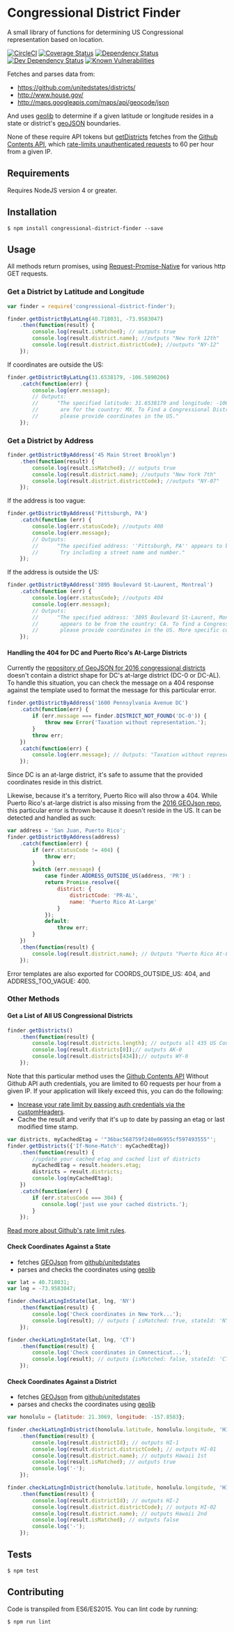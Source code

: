 # Congressional District Finder 
A small library of functions for determining US Congressional representation based on location.

[![CircleCI](https://circleci.com/gh/chrisdevwords/congressional-district-finder/tree/master.svg?style=shield)](https://circleci.com/gh/chrisdevwords/congressional-district-finder/tree/master)
[![Coverage Status](https://coveralls.io/repos/github/chrisdevwords/congressional-district-finder/badge.svg?branch=master)](https://coveralls.io/github/chrisdevwords/congressional-district-finder?branch=master)
[![Dependency Status](https://david-dm.org/chrisdevwords/congressional-district-finder.svg)](https://david-dm.org/chrisdevwords/congressional-district-finder)
[![Dev Dependency Status](https://david-dm.org/chrisdevwords/congressional-district-finder/dev-status.svg)](https://david-dm.org/chrisdevwords/congressional-district-finder?type=dev)
[![Known Vulnerabilities](https://snyk.io/test/github/chrisdevwords/congressional-district-finder/badge.svg)](https://snyk.io/test/github/chrisdevwords/congressional-district-finder)

Fetches and parses data from:
- https://github.com/unitedstates/districts/
- http://www.house.gov/
- http://maps.googleapis.com/maps/api/geocode/json

And uses [geolib](https://www.npmjs.com/package/geolib) to determine if a given latitude or longitude resides in a state 
or district's [geoJSON](http://geojson.org/) boundaries.

None of these require API tokens but [getDistricts](#get-a-list-of-all-us-congressional-districts) fetches from 
the [Github Contents API](https://developer.github.com/v3/repos/contents/), which [rate-limits unauthenticated requests](https://developer.github.com/v3/rate_limit/) to 60 per hour from a given IP.

## Requirements
Requires NodeJS version 4 or greater. 

## Installation
```
$ npm install congressional-district-finder --save
```

## Usage 

All methods return promises, using [Request-Promise-Native](https://www.npmjs.com/package/request-promise-native) for various http GET requests.

### Get a District by Latitude and Longitude
```js
var finder = require('congressional-district-finder');

finder.getDistrictByLatLng(40.718031, -73.9583047)
    .then(function(result) {
        console.log(result.isMatched); // outputs true
        console.log(result.district.name); //outputs "New York 12th"
        console.log(result.district.districtCode); //outputs "NY-12"
    });
```
If coordinates are outside the US:
```js
finder.getDistrictByLatLng(31.6538179, -106.5890206)
    .catch(function(err) {
        console.log(err.message);
        // Outputs:
        //      "The specified latitude: 31.6538179 and longitude: -106.5890206
        //       are for the country: MX. To Find a Congressional District,
        //       please provide coordinates in the US."
    });
```

### Get a District by Address
```js
finder.getDistrictByAddress('45 Main Street Brooklyn')
    .then(function(result) {
        console.log(result.isMatched); // outputs true
        console.log(result.district.name); //outputs "New York 7th"
        console.log(result.district.districtCode); //outputs "NY-07"
    });

```
If the address is too vague:
```js
finder.getDistrictByAddress('Pittsburgh, PA')
    .catch(function (err) {
        console.log(err.statusCode); //outputs 400
        console.log(err.message);
        // Outputs:
        //      "The specified address: ''Pittsburgh, PA'' appears to be too vague.
        //       Try including a street name and number."
    });
```
If the address is outside the US:
```js
finder.getDistrictByAddress('3895 Boulevard St-Laurent, Montreal')
    .catch(function (err) {
        console.log(err.statusCode); //outputs 404
        console.log(err.message);
        // Outputs:
        //      "The specified address: '3895 Boulevard St-Laurent, Montreal'
        //       appears to be from the country: CA. To find a Congressional District,
        //       please provide coordinates in the US. More specific coordinates might also work."
    });
```

#### Handling the 404 for DC and Puerto Rico's At-Large Districts
Currently the [repository of GeoJSON for 2016 congressional districts](https://api.github.com/repos/unitedstates/districts/contents/cds/2016?ref=gh-pages) doesn't contain a district shape for DC's at-large district (DC-0 or DC-AL).
To handle this situation, you can check the message on a 404 response against the template used to format the message for this particular error.
```js
finder.getDistrictByAddress('1600 Pennsylvania Avenue DC')
    .catch(function(err) {
        if (err.message === finder.DISTRICT_NOT_FOUND('DC-0')) {
            throw new Error('Taxation without representation.');
        }
        throw err;
    })
    .catch(function(err) {
        console.log(err.message); // Outputs: "Taxation without representation."
    });
```
Since DC is an at-large district, it's safe to assume that the provided coordinates reside in this district.

Likewise, because it's a territory, Puerto Rico will also throw a 404. While Puerto Rico's at-large district is also missing from the [2016 GEOJson repo](https://api.github.com/repos/unitedstates/districts/contents/cds/2016?ref=gh-pages), 
this particular error is thrown because it doesn't reside in the US. It can be detected and handled as such:
````js
var address = 'San Juan, Puerto Rico';
finder.getDistrictByAddress(address)
    .catch(function(err) {
        if (err.statusCode != 404) {
            throw err;
        }
        switch (err.message) {
            case finder.ADDRESS_OUTSIDE_US(address, 'PR') :
            return Promise.resolve({
                district: {
                    districtCode: 'PR-AL',
                    name: 'Puerto Rico At-Large'
                }
            });
            default:
                throw err;
        }
    })
    .then(function(result) {
        console.log(result.district.name); // Outputs "Puerto Rico At-Large"
    });
````

Error templates are also exported for COORDS_OUTSIDE_US: 404, and ADDRESS_TOO_VAGUE: 400.

### Other Methods

#### Get a List of All US Congressional Districts
```js
finder.getDistricts()
    .then(function(result) {
        console.log(result.districts.length); // outputs all 435 US Congressional Districts
        console.log(result.districts[0]);// outputs AK-0
        console.log(result.districts[434]);// outputs WY-0
    });
```
Note that this particular method uses the [Github Contents API](https://developer.github.com/v3/repos/contents/)
Without Github API auth credentials, you are limited to 60 requests per hour from a given IP.
If your application will likely exceed this, you can do the following:
- [Increase your rate limit by passing auth credentials via the customHeaders](https://developer.github.com/v3/#increasing-the-unauthenticated-rate-limit-for-oauth-applications).
- Cache the result and verify that it's up to date by passing an etag or last modified time stamp.

```js
var districts, myCachedEtag = '"36bac568759f240e06955cf597493555"';
finder.getDistricts({'If-None-Match': myCachedEtag})
    .then(function(result) {
        //update your cached etag and cached list of districts
        myCachedEtag = result.headers.etag;
        districts = result.districts;
        console.log(myCachedEtag);
    })
    .catch(function(err) {
        if (err.statusCode === 304) {
           console.log('just use your cached districts.');
        }
    });
```
[Read more about Github's rate limit rules](https://developer.github.com/v3/#rate-limiting).

#### Check Coordinates Against a State
- fetches [GEOJson](http://geojson.org/) from [github/unitedstates](https://github.com/unitedstates/districts/)
- parses and checks the coordinates using [geolib](https://www.npmjs.com/package/geolib)

```js
var lat = 40.718031;
var lng = -73.9583047;

finder.checkLatLngInState(lat, lng, 'NY')
    .then(function(result) {
        console.log('Check coordinates in New York...');
        console.log(result); // outputs { isMatched: true, stateId: 'NY', latitude: 40.718031, longitude: -73.9583047 }
    });

finder.checkLatLngInState(lat, lng, 'CT')
    .then(function(result) {
        console.log('Check coordinates in Connecticut...');
        console.log(result); // outputs {isMatched: false, stateId: 'CT',latitude: 40.718031, ongitude: -73.9583047 }
    });

```
#### Check Coordinates Against a District
- fetches [GEOJson](http://geojson.org/) from [github/unitedstates](https://github.com/unitedstates/districts/)
- parses and checks the coordinates using [geolib](https://www.npmjs.com/package/geolib)

```js
var honolulu = {latitude: 21.3069, longitude: -157.8583};

finder.checkLatLngInDistrict(honolulu.latitude, honolulu.longitude, 'HI-1')
    .then(function(result) {
        console.log(result.districtId); // outputs HI-1
        console.log(result.district.districtCode); // outputs HI-01
        console.log(result.district.name); // outputs Hawaii 1st
        console.log(result.isMatched); // outputs true
        console.log('-');
    });

finder.checkLatLngInDistrict(honolulu.latitude, honolulu.longitude, 'HI-2')
    .then(function(result) {
        console.log(result.districtId); // outputs HI-2
        console.log(result.district.districtCode); // outputs HI-02
        console.log(result.district.name); // outputs Hawaii 2nd
        console.log(result.isMatched); // outputs false
        console.log('-');
    });
```

## Tests
```
$ npm test
```

## Contributing 
Code is transpiled from ES6/ES2015. You can lint code by running:
```
$ npm run lint
```
